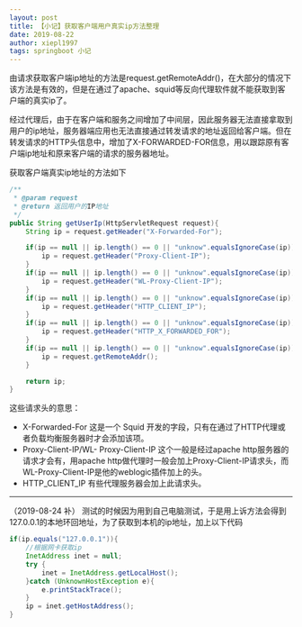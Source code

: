 ```yaml
---
layout: post
title: 【小记】获取客户端用户真实ip方法整理
date: 2019-08-22
author: xiepl1997
tags: springboot 小记
---
```


由请求获取客户端ip地址的方法是request.getRemoteAddr()，在大部分的情况下该方法是有效的，但是在通过了apache、squid等反向代理软件就不能获取到客户端的真实ip了。  

经过代理后，由于在客户端和服务之间增加了中间层，因此服务器无法直接拿取到用户的ip地址，服务器端应用也无法直接通过转发请求的地址返回给客户端。但在转发请求的HTTP头信息中，增加了X-FORWARDED-FOR信息，用以跟踪原有客户端ip地址和原来客户端的请求的服务器地址。  

获取客户端真实ip地址的方法如下
```java
/**
 * @param request
 * @return 返回用户的IP地址
 */
public String getUserIp(HttpServletRequest request){
    String ip = request.getHeader("X-Forwarded-For");

    if(ip == null || ip.length() == 0 || "unknow".equalsIgnoreCase(ip)){
        ip = request.getHeader("Proxy-Client-IP");
    }
    if(ip == null || ip.length() == 0 || "unknow".equalsIgnoreCase(ip)){
        ip = request.getHeader("WL-Proxy-Client-IP");
    }
    if(ip == null || ip.length() == 0 || "unknow".equalsIgnoreCase(ip)){
        ip = request.getHeader("HTTP_CLIENT_IP");
    }
    if(ip == null || ip.length() == 0 || "unknow".equalsIgnoreCase(ip)){
        ip = request.getHeader("HTTP_X_FORWARDED_FOR");
    }
    if(ip == null || ip.length() == 0 || "unknow".equalsIgnoreCase(ip)){
        ip = request.getRemoteAddr();
    }

    return ip;
}
```
这些请求头的意思：
* X-Forwarded-For
这是一个 Squid 开发的字段，只有在通过了HTTP代理或者负载均衡服务器时才会添加该项。
* Proxy-Client-IP/WL- Proxy-Client-IP
这个一般是经过apache http服务器的请求才会有，用apache http做代理时一般会加上Proxy-Client-IP请求头，而WL-Proxy-Client-IP是他的weblogic插件加上的头。
* HTTP_CLIENT_IP
有些代理服务器会加上此请求头。

***
（2019-08-24 补）
测试的时候因为用到自己电脑测试，于是用上诉方法会得到127.0.0.1的本地环回地址，为了获取到本机的ip地址，加上以下代码
```java
if(ip.equals("127.0.0.1")){
    //根据网卡获取ip
    InetAddress inet = null;
    try {
        inet = InetAddress.getLocalHost();
    }catch (UnknownHostException e){
        e.printStackTrace();
    }
    ip = inet.getHostAddress();
}
```
